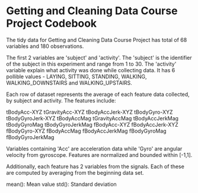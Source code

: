 Getting and Cleaning Data Course Project Codebook
==================================================================

The tidy data for Getting and Cleaning Data Course Project has total of 68 variables and 180 observations.

The first 2 variables are 'subject' and 'activity'. The 'subject' is the identifier of the subject in this experiment and range from 1 to 30. The 'activity' variable explain what activity was done while collecting data. It has 6 pollible values - LAYING, SITTING, STANDING, WALKING, WALKING_DOWNSTAIRS and WALKING_UPSTAIRS.

Each row of dataset represents the average of each feature data collected, by subject and activity. The features include:

tBodyAcc-XYZ
tGravityAcc-XYZ
tBodyAccJerk-XYZ
tBodyGyro-XYZ
tBodyGyroJerk-XYZ
tBodyAccMag
tGravityAccMag
tBodyAccJerkMag
tBodyGyroMag
tBodyGyroJerkMag
fBodyAcc-XYZ
fBodyAccJerk-XYZ
fBodyGyro-XYZ
fBodyAccMag
fBodyAccJerkMag
fBodyGyroMag
fBodyGyroJerkMag

Variables containing 'Acc' are acceleration data while 'Gyro' are angular velocity from gyroscope. Features are normalized and bounded within [-1,1].

Additionally, each feature has 2 variables from the signals. Each of these are computed by averaging from the beginning data set.

mean(): Mean value
std(): Standard deviation
